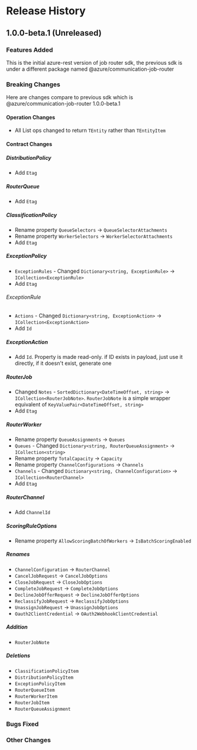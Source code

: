 # Release History

## 1.0.0-beta.1 (Unreleased)

### Features Added
This is the initial azure-rest version of job router sdk,
the previous sdk is under a different package named @azure/communication-job-router

### Breaking Changes

Here are changes compare to previous sdk which is @azure/communication-job-router 1.0.0-beta.1

#### Operation Changes
- All List ops changed to return `TEntity` rather than `TEntityItem`

#### Contract Changes

##### DistributionPolicy
- Add `Etag`

##### RouterQueue
- Add `Etag`

##### ClassificationPolicy
- Rename property `QueueSelectors` -> `QueueSelectorAttachments`
- Rename property `WorkerSelectors` -> `WorkerSelectorAttachments`
- Add `Etag`

##### ExceptionPolicy
- `ExceptionRules` - Changed `Dictionary<string, ExceptionRule>` -> `ICollection<ExceptionRule>`
- Add `Etag`

###### ExceptionRule
- `Actions` - Changed `Dictionary<string, ExceptionAction>` -> `ICollection<ExceptionAction>`
- Add `Id`

##### ExceptionAction
- Add `Id`. Property is made read-only. if ID exists in payload, just use it directly, if it doesn't exist, generate one

##### RouterJob
- Changed `Notes` - `SortedDictionary<DateTimeOffset, string>` -> `ICollection<RouterJobNote>`. `RouterJobNote` is a simple wrapper equivalent of `KeyValuePair<DateTimeOffset, string>`
- Add `Etag`

##### RouterWorker
- Rename property `QueueAssignments` -> `Queues`
- `Queues` - Changed `Dictionary<string, RouterQueueAssignment>` -> `ICollection<string>`
- Rename property `TotalCapacity` -> `Capacity`
- Rename property `ChannelConfigurations` -> `Channels`
- `Channels` - Changed `Dictionary<string, ChannelConfiguration>` -> `ICollection<RouterChannel>`
- Add `Etag`

##### RouterChannel
- Add `ChannelId`

##### ScoringRuleOptions
- Rename property `AllowScoringBatchOfWorkers` -> `IsBatchScoringEnabled`

##### Renames
- `ChannelConfiguration` -> `RouterChannel`
- `CancelJobRequest` -> `CancelJobOptions`
- `CloseJobRequest` -> `CloseJobOptions`
- `CompleteJobRequest` -> `CompleteJobOptions`
- `DeclineJobOfferRequest` -> `DeclineJobOfferOptions`
- `ReclassifyJobRequest` -> `ReclassifyJobOptions`
- `UnassignJobRequest` -> `UnassignJobOptions`
- `Oauth2ClientCredential` -> `OAuth2WebhookClientCredential`

##### Addition
- `RouterJobNote`

##### Deletions
- `ClassificationPolicyItem`
- `DistributionPolicyItem`
- `ExceptionPolicyItem`
- `RouterQueueItem`
- `RouterWorkerItem`
- `RouterJobItem`
- `RouterQueueAssignment`

### Bugs Fixed

### Other Changes
